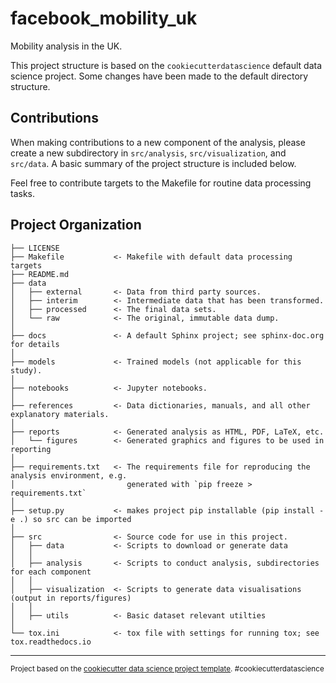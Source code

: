 facebook_mobility_uk
==============================

Mobility analysis in the UK.

This project structure is based on the `cookiecutterdatascience` default data science project. Some changes have been made to the default directory structure.

## Contributions

When making contributions to a new component of the analysis, please create a new subdirectory in `src/analysis`, `src/visualization`, and `src/data`. A basic summary of the project structure is included below.

Feel free to contribute targets to the Makefile for routine data processing tasks.

## Project Organization

    ├── LICENSE
    ├── Makefile           <- Makefile with default data processing targets
    ├── README.md          
    ├── data
    │   ├── external       <- Data from third party sources.
    │   ├── interim        <- Intermediate data that has been transformed.
    │   ├── processed      <- The final data sets.
    │   └── raw            <- The original, immutable data dump.
    │
    ├── docs               <- A default Sphinx project; see sphinx-doc.org for details
    │
    ├── models             <- Trained models (not applicable for this study).
    │
    ├── notebooks          <- Jupyter notebooks.
    │
    ├── references         <- Data dictionaries, manuals, and all other explanatory materials.
    │
    ├── reports            <- Generated analysis as HTML, PDF, LaTeX, etc.
    │   └── figures        <- Generated graphics and figures to be used in reporting
    │
    ├── requirements.txt   <- The requirements file for reproducing the analysis environment, e.g.
    │                         generated with `pip freeze > requirements.txt`
    │
    ├── setup.py           <- makes project pip installable (pip install -e .) so src can be imported
    │
    ├── src                <- Source code for use in this project.
    │   ├── data           <- Scripts to download or generate data
    │   │
    │   ├── analysis       <- Scripts to conduct analysis, subdirectories for each component
    │   │
    │   ├── visualization  <- Scripts to generate data visualisations (output in reports/figures)
    │   │
    │   ├── utils          <- Basic dataset relevant utilties
    │   
    └── tox.ini            <- tox file with settings for running tox; see tox.readthedocs.io


--------

<p><small>Project based on the <a target="_blank" href="https://drivendata.github.io/cookiecutter-data-science/">cookiecutter data science project template</a>. #cookiecutterdatascience</small></p>
